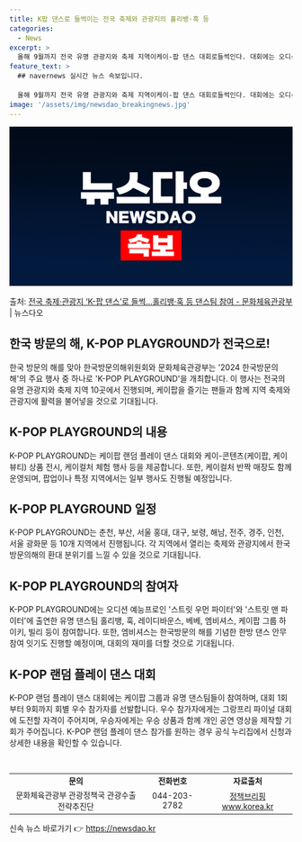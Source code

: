 ```yaml
---
title: K팝 댄스로 들썩이는 전국 축제와 관광지의 홀리뱅·훅 등
categories:
  - News
excerpt: >
  올해 9월까지 전국 유명 관광지와 축제 지역이케이-팝 댄스 대회로들썩인다. 대회에는 오디션예능프로인스트릿 우…
feature_text: >
  ## navernews 실시간 뉴스 속보입니다.

  올해 9월까지 전국 유명 관광지와 축제 지역이케이-팝 댄스 대회로들썩인다. 대회에는 오디션예능프로인스트릿 우…
image: '/assets/img/newsdao_breakingnews.jpg'
---
```


![뉴스다오 속보](/assets/img/newsdao_breakingnews.jpg)

<p>출처: <a href="https://newsdao.kr/3876" rel="dofollow">전국 축제·관광지 ‘K-팝 댄스’로 들썩…홀리뱅·훅 등 댄스팀 참여 - 문화체육관광부</a> | 뉴스다오</p>

<h2 data-ke-size="size26">한국 방문의 해, K-POP PLAYGROUND가 전국으로!</h2>
<p data-ke-size="size16">한국 방문의 해를 맞아 한국방문의해위원회와 문화체육관광부는 '2024 한국방문의 해'의 주요 행사 중 하나로 'K-POP PLAYGROUND'을 개최합니다. 이 행사는 전국의 유명 관광지와 축제 지역 10곳에서 진행되며, 케이팝을 즐기는 팬들과 함께 지역 축제와 관광지에 활력을 불어넣을 것으로 기대됩니다.</p>

<h2 data-ke-size="size26">K-POP PLAYGROUND의 내용</h2>
<p data-ke-size="size16">K-POP PLAYGROUND는 케이팝 랜덤 플레이 댄스 대회와 케이-콘텐츠(케이팝, 케이뷰티) 상품 전시, 케이컬처 체험 행사 등을 제공합니다. 또한, 케이컬처 반짝 매장도 함께 운영되며, 팝업이나 특정 지역에서는 일부 행사도 진행될 예정입니다.</p>

<h2 data-ke-size="size26">K-POP PLAYGROUND 일정</h2>
<p data-ke-size="size16">K-POP PLAYGROUND는 춘천, 부산, 서울 홍대, 대구, 보령, 해남, 전주, 경주, 인천, 서울 광화문 등 10개 지역에서 진행됩니다. 각 지역에서 열리는 축제와 관광지에서 한국방문의해의 환대 분위기를 느낄 수 있을 것으로 기대됩니다.</p>

<h2 data-ke-size="size26">K-POP PLAYGROUND의 참여자</h2>
<p data-ke-size="size16">K-POP PLAYGROUND에는 오디션 예능프로인 '스트릿 우먼 파이터'와 '스트릿 맨 파이터'에 출연한 유명 댄스팀 홀리뱅, 훅, 레이디바운스, 베베, 엠비셔스, 케이팝 그룹 하이키, 빌리 등이 참여합니다. 또한, 엠비셔스는 한국방문의 해를 기념한 한방 댄스 안무 참여 잇기도 진행할 예정이며, 대회의 재미를 더할 것으로 기대됩니다.</p>

<h2 data-ke-size="size26">K-POP 랜덤 플레이 댄스 대회</h2>
<p data-ke-size="size16">K-POP 랜덤 플레이 댄스 대회에는 케이팝 그룹과 유명 댄스팀들이 참여하며, 대회 1회부터 9회까지 회별 우수 참가자를 선발합니다. 우수 참가자에게는 그랑프리 파이널 대회에 도전할 자격이 주어지며, 우승자에게는 우승 상품과 함께 개인 공연 영상을 제작할 기회가 주어집니다. K-POP 랜덤 플레이 댄스 참가를 원하는 경우 공식 누리집에서 신청과 상세한 내용을 확인할 수 있습니다.</p>

<p data-ke-size="size16">&nbsp;</p>
<table>
	<tbody>
		<tr>
			<td style="text-align: center; height: 17px;"><b>문의</b></td>
			<td style="text-align: center; height: 17px;"><b>전화번호</b></td>
			<td style="text-align: center; height: 17px;"><b>자료출처</b></td>
		</tr>
		<tr>
			<td style="text-align: center; height: 17px;">문화체육관광부 관광정책국 관광수출전략추진단</td>
			<td style="text-align: center; height: 17px;">044-203-2782</td>
			<td style="text-align: center; height: 17px;"><a href="https://newsdao.kr/3876">정책브리핑 www.korea.kr</a></td>
		</tr>
	</tbody>
</table> 

신속 뉴스 바로가기 👉 <a href="https://newsdao.kr" rel="dofollow">https://newsdao.kr</a>


